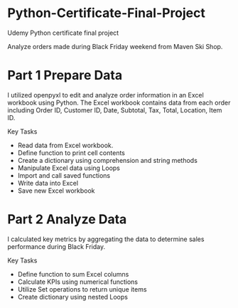 # Python-Certificate-Final-Project
Udemy Python certificate final project

Analyze orders made during Black Friday weekend from Maven Ski Shop.


# Part 1 Prepare Data

I utilized openpyxl to edit and analyze order information in an Excel workbook using Python. 
The Excel workbook contains data from each order including Order ID, Customer ID, Date, Subtotal, Tax, Total, Location, Item ID.

Key Tasks
- Read data from Excel workbook.
- Define function to print cell contents
- Create a dictionary using comprehension and string methods
- Manipulate Excel data using Loops
- Import and call saved functions
- Write data into Excel
- Save new Excel workbook



# Part 2 Analyze Data
I calculated key metrics by aggregating the data to determine sales performance during Black Friday.

Key Tasks
- Define function to sum Excel columns
- Calculate KPIs using numerical functions
- Utilize Set operations to return unique items
- Create dictionary using nested Loops

